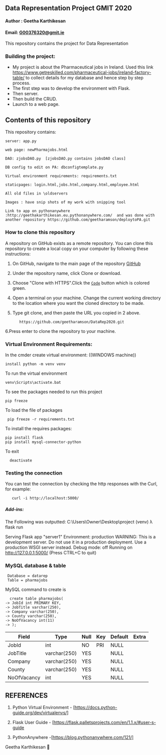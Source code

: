 ## Data Representation Project GMIT 2020

#### Author : Geetha Karthikesan
#### Email: G00376320@gmit.ie

This repository contains the project for Data Representation 

### Building the project:
+ My project is about the Pharmaceutical jobs in Ireland. Used this link https://www.getreskilled.com/pharmaceutical-jobs/ireland-factory-table/ to collect details 
 for my database and hence step by step process.
+ The first step was to develop the environment with Flask.
+ Then server.
+ Then build the CRUD.
+ Launch to a web page.

## Contents of this repository
This repository contains:
    
    server: app.py

    web page: newPharmajobs.html

    DAO: zjobsDAO.py  [zjobsDAO.py contains jobsDAO class]

    DB config to edit on PA: dbconfigtemplate.py

    Virtual environment requirements: requirements.txt

    staticpages: login.html,jobs.html,company.html,employee.html

    All old files in \oldservers
    
    Images : have snip shots of my work with snipping tool

    Link to app on pythonanywhere :http://geethakarthikesan.eu.pythonanywhere.com/  and was done with another repository https://github.com/geetharamson/deploytoPA.git
    
    
### How to clone this repository

A repository on GitHub exists as a remote repository. You can clone this repository to create a local copy on your computer by following these instructions:

   1. On GitHub, navigate to the main page of the repository [GitHub](https://github.com/geetharamson/DataRep2020.git)
   2. Under the repository name, click Clone or download.
   3. Choose "Clone with HTTPS".Click the [`Code`](#code) button which is colored green.
   4. Open a terminal on your machine. Change the current working directory to the location where you want the cloned directory to be made.
   5. Type git clone, and then paste the URL you copied in 2 above.
   
             https://github.com/geetharamson/DataRep2020.git
   6.Press enter to clone the repository to your machine.

### Virtual Environment Requirements:
    
 In the cmder create virtual environment: ((WINDOWS machine))
      
    install python -m venv venv

To run the virtual environment
           
    venv\Scripts\activate.bat

To see the packages needed to run this project

    pip freeze

To load the file of packages

     pip freeze -r requirements.txt

 To install the requires packages:

    pip install flask
    pip install mysql-connector-python
    
 To exit
      
      deactivate

### Testing the connection
You can test the connection by checking the http responses with the Curl, for example:

       curl -i http://localhost:5000/

##### Add-ins:
 The Following was outputted: C:\Users\Owner\Desktop\project (venv) λ flask run

Serving Flask app "server1"
Environment: production WARNING: This is a development server.
Do not use it in a production deployment. Use a production WSGI server instead.
Debug mode: off
Running on http://127.0.0.1:5000/ (Press CTRL+C to quit)


### MySQL database & table
     Database = datarep
     Table = pharmajobs

MySQL command to create is 

      create table pharmajobs(
    -> JobId int PRIMARY KEY,
    -> JobTitle varchar(250),
    -> Company varchar(250),
    -> County varchar(250),
    -> NoOfVacancy int(11)
    -> );

|  Field        |  Type        | Null    |  Key   | Default | Extra  |
| ------------- | ----------   | ------  | ------ |-------- | -------|
| JobId         |   int        |   NO    |   PRI  |  NULL   |        |
| JobTitle      | varchar(250) |   YES   |        |  NULL   |        |
| Company       | varchar(250) |   YES   |        |  NULL   |        |
| County        | varchar(250) |   YES   |        |  NULL   |        |
| NoOfVacancy   | int          |   YES   |        |  NULL   |        |



## REFERENCES

 1. Python Virtual Environment - [https://docs.python-guide.org/dev/virtualenvs/]
 
 2. Flask User Guide - [https://flask.palletsprojects.com/en/1.1.x/#user-s-guide
 
 3. PythonAnywhere -[https://blog.pythonanywhere.com/121/]


 Geetha Karthikesan :rocket:
                                                                                                                
